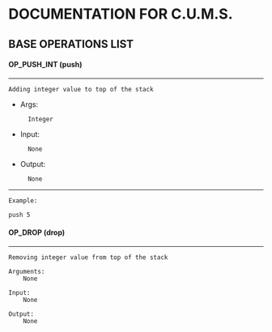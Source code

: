 # DOCUMENTATION FOR C.U.M.S.


## BASE OPERATIONS LIST

#### OP_PUSH_INT (push)
---

	Adding integer value to top of the stack
- Args:
	
		Integer
		
- Input: 
	
		None
		
- Output: 
	
		None
		
---
	Example:
	
	push 5




#### OP_DROP (drop) 
---

	Removing integer value from top of the stack
		
	Arguments:
		None
		
	Input:
		None
		
	Output:
		None

	  
